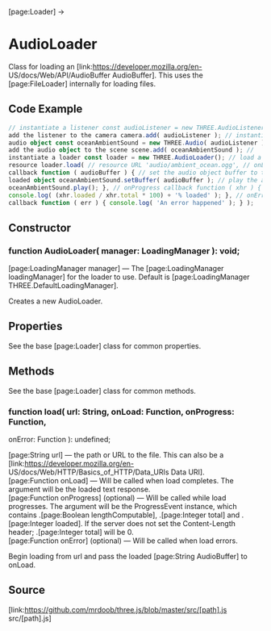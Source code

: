 [page:Loader] →

# AudioLoader

Class for loading an [link:https://developer.mozilla.org/en-
US/docs/Web/API/AudioBuffer AudioBuffer]. This uses the [page:FileLoader]
internally for loading files.

## Code Example

  
```ts  
// instantiate a listener const audioListener = new THREE.AudioListener(); //
add the listener to the camera camera.add( audioListener ); // instantiate
audio object const oceanAmbientSound = new THREE.Audio( audioListener ); //
add the audio object to the scene scene.add( oceanAmbientSound ); //
instantiate a loader const loader = new THREE.AudioLoader(); // load a
resource loader.load( // resource URL 'audio/ambient_ocean.ogg', // onLoad
callback function ( audioBuffer ) { // set the audio object buffer to the
loaded object oceanAmbientSound.setBuffer( audioBuffer ); // play the audio
oceanAmbientSound.play(); }, // onProgress callback function ( xhr ) {
console.log( (xhr.loaded / xhr.total * 100) + '% loaded' ); }, // onError
callback function ( err ) { console.log( 'An error happened' ); } );  
```  

## Constructor

###  function AudioLoader( manager: LoadingManager ): void;

[page:LoadingManager manager] — The [page:LoadingManager loadingManager] for
the loader to use. Default is [page:LoadingManager
THREE.DefaultLoadingManager].  
  
Creates a new AudioLoader.

## Properties

See the base [page:Loader] class for common properties.

## Methods

See the base [page:Loader] class for common methods.

###  function load( url: String, onLoad: Function, onProgress: Function,
onError: Function ): undefined;

[page:String url] — the path or URL to the file. This can also be a
[link:https://developer.mozilla.org/en-
US/docs/Web/HTTP/Basics_of_HTTP/Data_URIs Data URI].  
[page:Function onLoad] — Will be called when load completes. The argument will
be the loaded text response.  
[page:Function onProgress] (optional) — Will be called while load progresses.
The argument will be the ProgressEvent instance, which contains .[page:Boolean
lengthComputable], .[page:Integer total] and .[page:Integer loaded]. If the
server does not set the Content-Length header; .[page:Integer total] will be
0.  
[page:Function onError] (optional) — Will be called when load errors.  

Begin loading from url and pass the loaded [page:String AudioBuffer] to
onLoad.

## Source

[link:https://github.com/mrdoob/three.js/blob/master/src/[path].js
src/[path].js]

